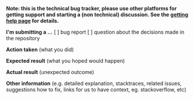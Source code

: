 **Note: this is the technical bug tracker, please use other platforms for getting support and starting a (non technical) discussion. See the [getting help page](https://gekko.wizb.it/docs/introduction/getting-help.html) for details.**

**I'm submitting a ...**
[ ] bug report
[ ] question about the decisions made in the repository

**Action taken** (what you did)


**Expected result** (what you hoped would happen)


**Actual result** (unexpected outcome)


**Other information** (e.g. detailed explanation, stacktraces, related issues, suggestions how to fix, links for us to have context, eg. stackoverflow, etc)

